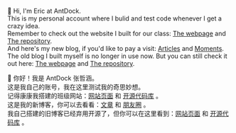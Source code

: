 👋 Hi, I'm Eric at AntDock.  
This is my personal account where I bulid and test code whenever I get a crazy idea.  
Remember to check out the website I built for our class: [The webpage](https://nflsixer.top) and [The repository](https://github.com/nflsixer/nflsixer.github.io).  
And here's my new blog, if you'd like to pay a visit: [Articles](https://antdock.cn) and [Moments](https://s.antdock.cn).  
The old blog I built myself is no longer in use now. But you can still check it out here: [The webpage](https://p.antdock.cn) and [The repository](https://github.com/antdock/antdock.github.io).

👋 你好！我是 AntDock 张哲涵。  
这是我自己的账号，我在这里测试我的奇思妙想。  
记得康康我搭建的班级网站：[网站页面](https://nflsixer.top) 和 [开源代码库](https://github.com/nflsixer/nflsixer.github.io) 。   
这是我的新博客，你可以去看看：[文章](https://antdock.cn) 和 [朋友圈](https://s.antdock.cn) 。   
我自己搭建的旧博客已经弃用开源了，但你可以在这里看到：[网站页面](https://p.antdock.cn) 和 [开源代码库](https://github.com/antdock/antdock.github.io) 。
